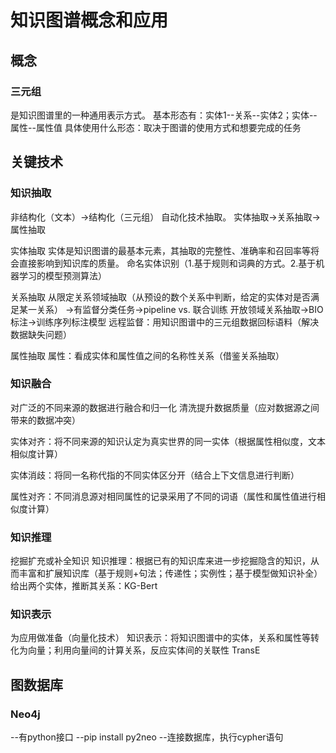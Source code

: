 # 知识图谱概念和应用

## 概念
### 三元组
是知识图谱里的一种通用表示方式。
基本形态有：实体1--关系--实体2；实体--属性--属性值
具体使用什么形态：取决于图谱的使用方式和想要完成的任务

## 关键技术
### 知识抽取
非结构化（文本）->结构化（三元组）
自动化技术抽取。
实体抽取->关系抽取->属性抽取

实体抽取
实体是知识图谱的最基本元素，其抽取的完整性、准确率和召回率等将会直接影响到知识库的质量。
命名实体识别（1.基于规则和词典的方式。2.基于机器学习的模型预测算法）

关系抽取
从限定关系领域抽取（从预设的数个关系中判断，给定的实体对是否满足某一关系）
->有监督分类任务->pipeline vs. 联合训练
开放领域关系抽取->BIO标注->训练序列标注模型
远程监督：用知识图谱中的三元组数据回标语料（解决数据缺失问题）

属性抽取
属性：看成实体和属性值之间的名称性关系（借鉴关系抽取）

### 知识融合
对广泛的不同来源的数据进行融合和归一化
清洗提升数据质量（应对数据源之间带来的数据冲突）

实体对齐：将不同来源的知识认定为真实世界的同一实体（根据属性相似度，文本相似度计算）

实体消歧：将同一名称代指的不同实体区分开（结合上下文信息进行判断）

属性对齐：不同消息源对相同属性的记录采用了不同的词语（属性和属性值进行相似度计算）

### 知识推理
挖掘扩充或补全知识
知识推理：根据已有的知识库来进一步挖掘隐含的知识，从而丰富和扩展知识库（基于规则+句法；传递性；实例性；基于模型做知识补全）
给出两个实体，推断其关系：KG-Bert

### 知识表示
为应用做准备（向量化技术）
知识表示：将知识图谱中的实体，关系和属性等转化为向量；利用向量间的计算关系，反应实体间的关联性
TransE

## 图数据库
### Neo4j
--有python接口
--pip install py2neo
--连接数据库，执行cypher语句